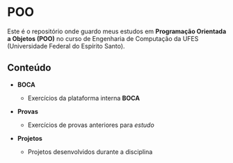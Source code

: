 # **POO**

Este é o repositório onde guardo meus estudos em **Programação Orientada a Objetos (POO)** no curso de Engenharia de Computação da UFES (Universidade Federal do Espírito Santo).

## Conteúdo

- **BOCA**
  - Exercícios da plataforma interna **BOCA**

- **Provas**
  - Exercícios de provas anteriores para *estudo*

- **Projetos**
  - Projetos desenvolvidos durante a disciplina
